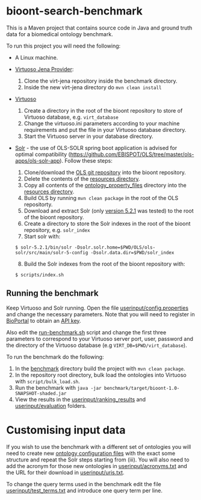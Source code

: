 # bioont-search-benchmark
This is a Maven project that contains source code in Java and ground truth data for a biomedical ontology benchmark.

To run this project you will need the following:
* A Linux machine.
* [Virtuoso Jena Provider](https://github.com/srdc/virt-jena):
    1. Clone the virt-jena repository inside the benchmark directory.
    2. Inside the new virt-jena directory do `mvn clean install`
* [Virtuoso](https://virtuoso.openlinksw.com/dataspace/doc/dav/wiki/Main/)
    1. Create a directory in the root of the bioont repository to store of Virtuoso database, e.g. `virt_database`
    2. Change the virtuoso.ini parameters according to your machine requirements and put the file in your Virtuoso database directory.
    3. Start the Virtuoso server in your database directory.
* [Solr](http://lucene.apache.org/solr/) - the use of OLS-SOLR spring boot application is advised for optimal compatibility (https://github.com/EBISPOT/OLS/tree/master/ols-apps/ols-solr-app). Follow these steps:
    1. Clone/download the [OLS git repository](https://github.com/EBISPOT/OLS) into the bioont repository.
    2. Delete the contents of the [resources directory](https://github.com/EBISPOT/OLS/tree/master/ols-apps/ols-solr-app/src/main/resources).
    3. Copy all contents of the [ontology_property_files](https://github.com/danielapoliveira/bioont-search-benchmark/tree/master/userinput/ontology_properties_files) directory into the [resources directory](https://github.com/EBISPOT/OLS/tree/master/ols-apps/ols-solr-app/src/main/resources).
    4. Build OLS by running `mvn clean package` in the root of the OLS repositorty.
    5. Download and extract Solr (only [version 5.2.1](http://archive.apache.org/dist/lucene/solr/5.2.1/) was tested) to the root of the bioont repository.
    6. Create a directory to store the Solr indexes in the root of the bioont repository, e.g. `solr_index`
    7. Start solr with:
   
    `$ solr-5.2.1/bin/solr -Dsolr.solr.home=$PWD/OLS/ols-solr/src/main/solr-5-config -Dsolr.data.dir=$PWD/solr_index`
    
    8. Build the Solr indexes from the root of the bioont repository with:
    
    `$ scripts/index.sh`    
    
## Running the benchmark
Keep Virtuoso and Solr running. Open the file [userinput/config.properties](https://github.com/danielapoliveira/bioont-search-benchmark/blob/master/userinput/config.properties) and change the necessary parameters. Note that you will need to register in [BioPortal](https://bioportal.bioontology.org/) to obtain an [API key](https://bioportal.bioontology.org/help#Getting_an_API_key).

Also edit the [run-benchmark.sh](https://github.com/danielapoliveira/bioont-search-benchmark/blob/master/script/run-benchmark.sh) script and change the first three parameters to correspond to your Virtuoso server port, user, password and the directory of the Virtuoso database (e.g `VIRT_DB=$PWD/virt_database`).

To run the benchmark do the following:

1. In the [benchmark](https://github.com/danielapoliveira/bioont-search-benchmark/tree/master/benchmark) directory build the project with `mvn clean package`.
2. In the repository root directory, bulk load the ontologies into Virtuoso with `script/bulk_load.sh`. 
3. Run the benchmark with `java -jar benchmark/target/bioont-1.0-SNAPSHOT-shaded.jar`
4. View the results in the [userinput/ranking_results](https://github.com/danielapoliveira/bioont-search-benchmark/tree/master/userinput/ranking_results) and [userinput/evaluation](https://github.com/danielapoliveira/bioont-search-benchmark/tree/master/userinput/evaluation) folders.

# Customising input data
If you wish to use the benchmark with a different set of ontologies you will need to create new [ontology configuration files](https://github.com/danielapoliveira/bioont-search-benchmark/tree/master/userinput/ontology_properties_files) with the exact some structure and repeat the Solr steps starting from (iii). You will also need to add the acronym for those new ontologies in [userinput/acronyms.txt](https://github.com/danielapoliveira/bioont-search-benchmark/blob/master/userinput/acronyms.txt) and the URL for their download in [userinput/uris.txt](https://github.com/danielapoliveira/bioont-search-benchmark/blob/master/userinput/uris.txt).

To change the query terms used in the benchmark edit the file [userinput/test_terms.txt](https://github.com/danielapoliveira/bioont-search-benchmark/tree/master/userinput/test_terms.txt) and introduce one query term per line.
    

 






